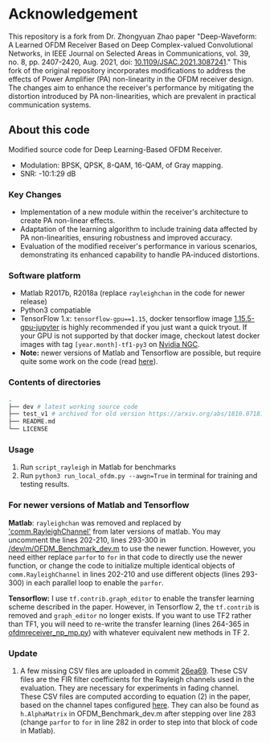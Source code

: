 # Acknowledgement 
This repository is a fork from Dr. Zhongyuan Zhao paper "Deep-Waveform: A Learned OFDM Receiver Based on Deep Complex-valued Convolutional Networks, in IEEE Journal on Selected Areas in Communications, vol. 39, no. 8, pp. 2407-2420, Aug. 2021, doi: [10.1109/JSAC.2021.3087241](https://doi.org/10.1109/JSAC.2021.3087241)."
This fork of the original repository incorporates modifications to address the effects of Power Amplifier (PA) non-linearity in the OFDM receiver design. The changes aim to enhance the receiver's performance by mitigating the distortion introduced by PA non-linearities, which are prevalent in practical communication systems.


## About this code
Modified source code for Deep Learning-Based OFDM Receiver.

+ Modulation: BPSK, QPSK, 8-QAM, 16-QAM, of Gray mapping.
+ SNR: -10:1:29 dB

### Key Changes
- Implementation of a new module within the receiver's architecture to create PA non-linear effects.
- Adaptation of the learning algorithm to include training data affected by PA non-linearities, ensuring robustness and improved accuracy.
- Evaluation of the modified receiver's performance in various scenarios, demonstrating its enhanced capability to handle PA-induced distortions.


### Software platform
+ Matlab R2017b, R2018a (replace `rayleighchan` in the code for newer release)
+ Python3 compatiable
+ TensorFlow 1.x: `tensorflow-gpu==1.15`, docker tensorflow image [1.15.5-gpu-jupyter](https://hub.docker.com/layers/tensorflow/tensorflow/1.15.5-gpu-jupyter/images/sha256-5f2338b5816cd73ea82233e2dd1ee0d8e2ebf539e1e8b5741641c1e082897521?context=explore
) is highly recommended if you just want a quick tryout. If your GPU is not supported by that docker image, checkout latest docker images with tag `[year.month]-tf1-py3` on [Nvidia NGC](https://ngc.nvidia.com/catalog/containers/nvidia:tensorflow/tags).
+ **Note:** newer versions of Matlab and Tensorflow are possible, but require quite some work on the code (read [here](#for-newer-versions-of-matlab-and-tensorflow)). 

### Contents of directories
```bash
.
├── dev # latest working source code
├── test_v1 # archived for old version https://arxiv.org/abs/1810.07181v3
├── README.md 
└── LICENSE
```

### Usage
1. Run `script_rayleigh` in Matlab for benchmarks
2. Run `python3 run_local_ofdm.py --awgn=True` in terminal for training and testing results. 

### For newer versions of Matlab and Tensorflow
**Matlab**: `rayleighchan` was removed and replaced by ['comm.RayleighChannel'](https://www.mathworks.com/help/comm/ref/comm.rayleighchannel-system-object.html) from later versions of matlab. You may uncomment the lines 202-210, lines 293-300 in [/dev/m/OFDM_Benchmark_dev.m](/dev/m/OFDM_Benchmark_dev.m) to use the newer function. However, you need either replace `parfor` to `for` in that code to directly use the newer function, or change the code to initialize multiple identical objects of `comm.RayleighChannel` in lines 202-210 and use different objects (lines 293-300) in each parallel loop to enable the `parfor`. 

**Tensorflow:** I use `tf.contrib.graph_editor` to enable the transfer learning scheme described in the paper. However, in Tensorflow 2, the `tf.contrib` is removed and `graph_editor` no longer exists. If you want to use TF2 rather than TF1, you will need to re-write the transfer learning (lines 264-365 in [ofdmreceiver_np_mp.py](/dev/py//ofdmreceiver_np_mp.py)) with whatever equivalent new methods in TF 2.

### Update
1. A few missing CSV files are uploaded in commit [26ea69](https://github.com/zhongyuanzhao/dl_ofdm/commit/26ea69b48469b194c3f4bac2de1a81be8137f8cf). These CSV files are the FIR filter coefficients for the Rayleigh channels used in the evaluation. They are necessary for experiments in fading channel. These CSV files are computed according to equation (2) in the paper, based on the channel tapes configured [here](https://github.com/zhongyuanzhao/dl_ofdm/blob/26ea69b48469b194c3f4bac2de1a81be8137f8cf/dev/m/OFDM_Benchmark_dev.m#L176-L197). They can also be found as `h.AlphaMatrix` in OFDM_Benchmark_dev.m after stepping over line 283 (change `parfor` to `for` in line 282 in order to step into that block of code in Matlab).
